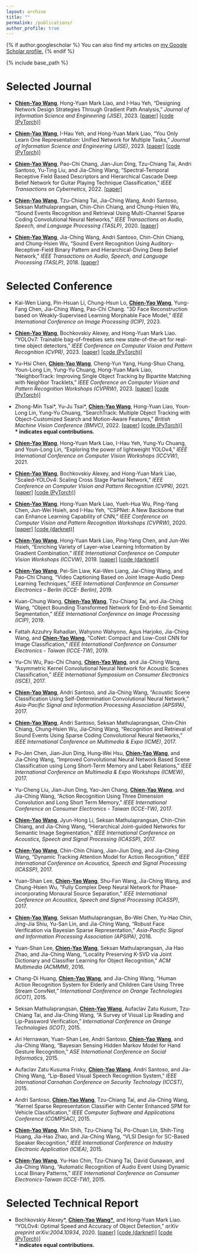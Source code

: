 ```yaml
---
layout: archive
title: ""
permalink: /publications/
author_profile: true
---
```


{% if author.googlescholar %}
  You can also find my articles on <u><a href="{{author.googlescholar}}">my Google Scholar profile</a>.</u>
{% endif %}

{% include base_path %}

Selected Journal
======
* <strong><U>Chien-Yao Wang</U></strong>, Hong-Yuan Mark Liao, and I-Hau Yeh, “Designing Network Design Strategies Through Gradient Path Analysis,” <I>Journal of Information Science and Engineering (JISE)</I>, 2023.
  <span style="color:#4285F4">[[paper]](https://jise.iis.sinica.edu.tw/JISESearch/pages/View/PaperView.jsf?keyId=190_2662)</span>
  <span style="color:#4285F4">[[code (PyTorch)]](https://github.com/WongKinYiu/yolov7)</span>

* <strong><U>Chien-Yao Wang</U></strong>, I-Hau Yeh, and Hong-Yuan Mark Liao, “You Only Learn One Representation: Unified Network for Multiple Tasks,” <I>Journal of Information Science and Engineering (JISE)</I>, 2023. 
  <span style="color:#4285F4">[[paper]](https://jise.iis.sinica.edu.tw/JISESearch/pages/View/PaperView.jsf?keyId=190_2654)</span>
  <span style="color:#4285F4">[[code (PyTorch)]](https://github.com/WongKinYiu/yolor)</span>

* <strong><U>Chien-Yao Wang</U></strong>, Pao-Chi Chang, Jian-Jiun Ding, Tzu-Chiang Tai, Andri Santoso, Yu-Ting Liu, and Jia-Ching Wang, “Spectral-Temporal Receptive Field Based Descriptors and Hierarchical Cascade Deep Belief Network for Guitar Playing Technique Classification,” <I>IEEE Transactions on Cybernetics</I>, 2022.
  <span style="color:#4285F4">[[paper]](https://ieeexplore.ieee.org/document/9198935)</span>

* <strong><U>Chien-Yao Wang</U></strong>, Tzu-Chiang Tai, Jia-Ching Wang, Andri Santoso, Seksan Mathulaprangsan, Chin-Chin Chiang, and Chung-Hsien Wu, “Sound Events Recognition and Retrieval Using Multi-Channel Sparse Coding Convolutional Neural Networks,” <I>IEEE Transactions on Audio, Speech, and Language Processing (TASLP)</I>, 2020.
  <span style="color:#4285F4">[[paper]](https://ieeexplore.ieee.org/document/8952659)</span>

* <strong><U>Chien-Yao Wang</U></strong>, Jia-Ching Wang, Andri Santoso, Chin-Chin Chiang, and Chung-Hsien Wu, “Sound Event Recognition Using Auditory-Receptive-Field Binary Pattern and Hierarchical-Diving Deep Belief Network,” <I>IEEE Transactions on Audio, Speech, and Language Processing (TASLP)</I>, 2018.
  <span style="color:#4285F4">[[paper]](https://ieeexplore.ieee.org/document/8007276)</span>

Selected Conference
======
* Kai-Wen Liang, Pin-Hsuan Li, Chung-Hsun Lo, <strong><U>Chien-Yao Wang</U></strong>, Yung-Fang Chen, Jia-Ching Wang, Pao-Chi Chang. “3D Face Reconstruction based on Weakly-Supervised Learning Morphable Face Model,” <I>IEEE International Conference on Image Processing (ICIP)</I>, 2023.

* <strong><U>Chien-Yao Wang</U></strong>, Bochkovskiy Alexey, and Hong-Yuan Mark Liao. “YOLOv7: Trainable bag-of-freebies sets new state-of-the-art for real-time object detectors,” <I>IEEE Conference on Computer Vision and Pattern Recognition (CVPR)</I>, 2023.
  <span style="color:#4285F4">[[paper]](https://openaccess.thecvf.com/content/CVPR2023/html/Wang_YOLOv7_Trainable_Bag-of-Freebies_Sets_New_State-of-the-Art_for_Real-Time_Object_Detectors_CVPR_2023_paper.html)</span> 
  <span style="color:#4285F4">[[code (PyTorch)]](https://github.com/WongKinYiu/yolov7)</span>

* Yu-Hsi Chen, <strong><U>Chien-Yao Wang</U></strong>, Cheng-Yun Yang, Hung-Shuo Chang, Youn-Long Lin, Yung-Yu Chuang, Hong-Yuan Mark Liao, “NeighborTrack: Improving Single Object Tracking by Bipartite Matching with Neighbor Tracklets,” <I>IEEE Conference on Computer Vision and Pattern Recognition Workshops (CVPRW)</I>, 2023.
  <span style="color:#4285F4">[[paper]](https://openaccess.thecvf.com/content/CVPR2023W/CVSports/html/Chen_NeighborTrack_Single_Object_Tracking_by_Bipartite_Matching_With_Neighbor_Tracklets_CVPRW_2023_paper.html)</span> 
  <span style="color:#4285F4">[[code (PyTorch)]](https://github.com/franktpmvu/NeighborTrack)</span>

* Zhong-Min Tsai\*, Yu-Ju Tsai\*, <strong><U>Chien-Yao Wang</U></strong>, Hong-Yuan Liao, Youn-Long Lin, Yung-Yu Chuang, “SearchTrack: Multiple Object Tracking with Object-Customized Search and Motion-Aware Features,” <I>British Machine Vision Conference (BMVC)</I>, 2022.
  <span style="color:#4285F4">[[paper]](https://bmvc2022.mpi-inf.mpg.de/55/)</span> 
  <span style="color:#4285F4">[[code (PyTorch)]](https://github.com/qa276390/SearchTrack)</span>
  <br> <strong>\* indicates equal contributions.</strong>

* <strong><U>Chien-Yao Wang</U></strong>, Hong-Yuan Mark Liao, I-Hau Yeh, Yung-Yu Chuang, and Youn-Long Lin, “Exploring the power of lightweight YOLOv4,” <I>IEEE International Conference on Computer Vision Workshops (ICCVW)</I>, 2021.

* <strong><U>Chien-Yao Wang</U></strong>, Bochkovskiy Alexey, and Hong-Yuan Mark Liao, “Scaled-YOLOv4: Scaling Cross Stage Partial Network,” <I>IEEE Conference on Computer Vision and Pattern Recognition (CVPR)</I>, 2021.
  <span style="color:#4285F4">[[paper]](https://openaccess.thecvf.com/content/CVPR2021/html/Wang_Scaled-YOLOv4_Scaling_Cross_Stage_Partial_Network_CVPR_2021_paper.html)</span> 
  <span style="color:#4285F4">[[code (PyTorch)]](https://github.com/WongKinYiu/ScaledYOLOv4)</span>

* <strong><U>Chien-Yao Wang</U></strong>, Hong-Yuan Mark Liao, Yueh-Hua Wu, Ping-Yang Chen, Jun-Wei Hsieh, and I-Hau Yeh, “CSPNet: A New Backbone that can Enhance Learning Capability of CNN,” <I>IEEE Conference on Computer Vision and Pattern Recognition Workshops (CVPRW)</I>, 2020.
  <span style="color:#4285F4">[[paper]](https://openaccess.thecvf.com/content_CVPRW_2020/html/w28/Wang_CSPNet_A_New_Backbone_That_Can_Enhance_Learning_Capability_of_CVPRW_2020_paper.html)</span> 
  <span style="color:#4285F4">[[code (darknet)]](https://github.com/WongKinYiu/CrossStagePartialNetworks)</span>

* <strong><U>Chien-Yao Wang</U></strong>, Hong-Yuan Mark Liao, Ping-Yang Chen, and Jun-Wei Hsieh, “Enriching Variety of Layer-wise Learning Information by Gradient Combination,” <I>IEEE International Conference on Computer Vision Workshops (ICCVW)</I>, 2019.
  <span style="color:#4285F4">[[paper]](https://openaccess.thecvf.com/content_ICCVW_2019/html/LPCV/Wang_Enriching_Variety_of_Layer-Wise_Learning_Information_by_Gradient_Combination_ICCVW_2019_paper.html)</span> 
  <span style="color:#4285F4">[[code (darknet)]](https://github.com/WongKinYiu/PartialResidualNetworks)</span>

* <strong><U>Chien-Yao Wang</U></strong>, Pei-Sin Liaw, Kai-Wen Liang, Jai-Ching Wang, and Pao-Chi Chang, “Video Captioning Based on Joint Image-Audio Deep Learning Techniques,” <I>IEEE International Conference on Consumer Electronics – Berlin (ICCE- Berlin)</I>, 2019.

* Kuan-Chung Wang, <strong><U>Chien-Yao Wang</U></strong>, Tzu-Chiang Tai, and Jia-Ching Wang, “Object Bounding Transformed Network for End-to-End Semantic Segmentation,” <I>IEEE International Conference on Image Processing (ICIP)</I>, 2019.

* Fattah Azzuhry Rahadian, Wahyono Wahyono, Agus Harjoko, Jia-Ching Wang, and <strong><U>Chien-Yao Wang</U></strong>, “CoNet: Compact and Low-Cost CNN for Image Classification,” <I>IEEE International Conference on Consumer Electronics - Taiwan (ICCE-TW)</I>, 2019.

* Yu-Chi Wu, Pao-Chi Chang, <strong><U>Chien-Yao Wang</U></strong>, and Jia-Ching Wang, “Asymmetric Kernel Convolutional Neural Network for Acoustic Scenes Classification,” <I>IEEE International Symposium on Consumer Electronics (ISCE)</I>, 2017.

* <strong><U>Chien-Yao Wang</U></strong>, Andri Santoso, and Jia-Ching Wang, “Acoustic Scene Classification Using Self-Determination Convolutional Neural Network,” <I>Asia-Pacific Signal and Information Processing Association (APSIPA)</I>, 2017.

* <strong><U>Chien-Yao Wang</U></strong>, Andri Santoso, Seksan Mathulaprangsan, Chin‑Chin Chiang, Chung‑Hsien Wu, Jia‑Ching Wang, “Recognition and Retrieval of Sound Events Using Sparse Coding Convolutional Neural Networks,” <I>IEEE International Conference on Multimedia & Expo (ICME)</I>, 2017.

* Po‑Jen Chen, Jian‑Jiun Ding, Hung‑Wei Hsu, <strong><U>Chien-Yao Wang</U></strong>, and Jia‑Ching Wang, “Improved Convolutional Neural Network Based Scene Classification using Long Short‐Term Memory and Label Relations,” <I>IEEE International Conference on Multimedia & Expo Workshops (ICMEW)</I>, 2017.

* Yu-Cheng Liu, Jian-Jiun Ding, Yao-Jen Chang, <strong><U>Chien-Yao Wang</U></strong>, and Jia-Ching Wang, “Action Recognition Using Three Dimension Convolution and Long Short Term Memory,” <I>IEEE International Conference on Consumer Electronics - Taiwan (ICCE-TW)</I>, 2017.

* <strong><U>Chien-Yao Wang</U></strong>, Jyun-Hong Li, Seksan Mathulaprangsan, Chin-Chin Chiang, and Jia-Ching Wang, “Hierarchical Joint-guided Networks for Semantic Image Segmentation,” <I>IEEE International Conference on Acoustics, Speech and Signal Processing (ICASSP)</I>, 2017.

* <strong><U>Chien-Yao Wang</U></strong>, Chin-Chin Chiang, Jian-Jiun Ding, and Jia-Ching Wang, “Dynamic Tracking Attention Model for Action Recognition,” <I>IEEE International Conference on Acoustics, Speech and Signal Processing (ICASSP)</I>, 2017.

* Yuan-Shan Lee, <strong><U>Chien-Yao Wang</U></strong>, Shu-Fan Wang, Jia-Ching Wang, and Chung-Hsien Wu, “Fully Complex Deep Neural Network for Phase-incorporating Monaural Source Separation,” <I>IEEE International Conference on Acoustics, Speech and Signal Processing (ICASSP)</I>, 2017.

* <strong><U>Chien-Yao Wang</U></strong>, Seksan Mathulaprangsan, Bo-Wei Chen, Yu-Hao Chin, Jing-Jia Shiu, Yu-San Lin, and Jia-Ching Wang, “Robust Face Verification via Bayesian Sparse Representation,” <I>Asia-Pacific Signal and Information Processing Association (APSIPA)</I>, 2016.

* Yuan-Shan Lee, <strong><U>Chien-Yao Wang</U></strong>, Seksan Mathulaprangsan, Jia Hao Zhao, and Jia-Ching Wang, “Locality Preserving K-SVD via Joint Dictionary and Classifier Learning for Object Recognition,” <I>ACM Multimedia (ACMMM)</I>, 2016.

* Chang-Di Huang, <strong><U>Chien-Yao Wang</U></strong>, and Jia-Ching Wang, “Human Action Recognition System for Elderly and Children Care Using Three Stream ConvNet,” <I>International Conference on Orange Technologies (ICOT)</I>, 2015.

* Seksan Mathulaprangsan, <strong><U>Chien-Yao Wang</U></strong>, Aufaclav Zatu Kusum, Tzu-Chiang Tai, and Jia-Ching Wang, “A Survey of Visual Lip Reading and Lip-Password Verification,” <I>International Conference on Orange Technologies (ICOT)</I>, 2015.

* Ari Hernawan, Yuan-Shan Lee, Andri Santoso, <strong><U>Chien-Yao Wang</U></strong>, and Jia-Ching Wang, “Bayesian Sensing Hidden Markov Model for Hand Gesture Recognition,” <I>ASE International Conference on Social Informatics</I>, 2015.

* Aufaclav Zatu Kusuma Frisky, <strong><U>Chien-Yao Wang</U></strong>, Andri Santoso, and Jia-Ching Wang, “Lip-Based Visual Speech Recognition System,” <I>IEEE International Carnahan Conference on Security Technology (ICCST)</I>, 2015.

* Andri Santoso, <strong><U>Chien-Yao Wang</U></strong>, Tzu-Chiang Tai, and Jia-Ching Wang, “Kernel Sparse Representation Classifier with Center Enhanced SPM for Vehicle Classification,” <I>IEEE Computer Software and Applications Conference (COMPSAC)</I>, 2015.

* <strong><U>Chien-Yao Wang</U></strong>, Min Shih, Tzu-Chiang Tai, Po-Chuan Lin, Shih-Ting Huang, Jia-Hao Zhao, and Jia-Ching Wang, “VLSI Design for SC-Based Speaker Recognition,” <I>IEEE International Conference on Industry Electronic Application (ICIEA)</I>, 2015.

* <strong><U>Chien-Yao Wang</U></strong>, Yu-Hao Chin, Tzu-Chiang Tai, David Gunawan, and Jia-Ching Wang, “Automatic Recognition of Audio Event Using Dynamic Local Binary Patterns,” <I>IEEE International Conference on Consumer Electronics-Taiwan (ICCE-TW)</I>, 2015.
  

Selected Technical Report
======
* Bochkovskiy Alexey\*, <strong><U>Chien-Yao Wang*</U></strong>, and Hong-Yuan Mark Liao. “YOLOv4: Optimal Speed and Accuracy of Object Detection,” <I>arXiv preprint arXiv:2004.10934</I>, 2020.
  <span style="color:#4285F4">[[paper]](https://arxiv.org/abs/2004.10934)</span>
  <span style="color:#4285F4">[[code (darknet)]](https://github.com/AlexeyAB/darknet)</span>
  <span style="color:#4285F4">[[code (PyTorch)]](https://github.com/WongKinYiu/PyTorch_YOLOv4)</span>
  <br> <strong>\* indicates equal contributions.</strong>
